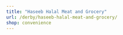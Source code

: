 ```yaml
---
title: "Haseeb Halal Meat and Grocery"
url: /derby/haseeb-halal-meat-and-grocery/
shop: convenience
---
```

